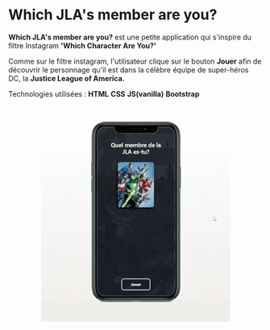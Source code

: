 # Which JLA's member are you?

**Which JLA's member are you?** est une petite application qui s'inspire du filtre Instagram **'Which Character Are You?'**

Comme sur le filtre instagram, l'utilisateur clique sur le bouton **Jouer** afin de découvrir le personnage qu'il est dans la célèbre équipe de super-héros DC, la **Justice League of America.**

Technologies utilisées : **HTML** **CSS** **JS(vanilla)** **Bootstrap**


<div align="center">
    <br>
    <img src="assets/img/jla_app.gif">
</div>


